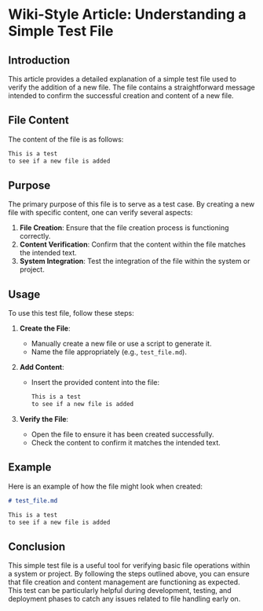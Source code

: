 # Wiki-Style Article: Understanding a Simple Test File

## Introduction

This article provides a detailed explanation of a simple test file used to verify the addition of a new file. The file contains a straightforward message intended to confirm the successful creation and content of a new file.

## File Content

The content of the file is as follows:

```markdown
This is a test
to see if a new file is added
```

## Purpose

The primary purpose of this file is to serve as a test case. By creating a new file with specific content, one can verify several aspects:

1. **File Creation**: Ensure that the file creation process is functioning correctly.
2. **Content Verification**: Confirm that the content within the file matches the intended text.
3. **System Integration**: Test the integration of the file within the system or project.

## Usage

To use this test file, follow these steps:

1. **Create the File**:
   - Manually create a new file or use a script to generate it.
   - Name the file appropriately (e.g., `test_file.md`).

2. **Add Content**:
   - Insert the provided content into the file:
     ```markdown
     This is a test
     to see if a new file is added
     ```

3. **Verify the File**:
   - Open the file to ensure it has been created successfully.
   - Check the content to confirm it matches the intended text.

## Example

Here is an example of how the file might look when created:

```markdown
# test_file.md

This is a test
to see if a new file is added
```

## Conclusion

This simple test file is a useful tool for verifying basic file operations within a system or project. By following the steps outlined above, you can ensure that file creation and content management are functioning as expected. This test can be particularly helpful during development, testing, and deployment phases to catch any issues related to file handling early on.